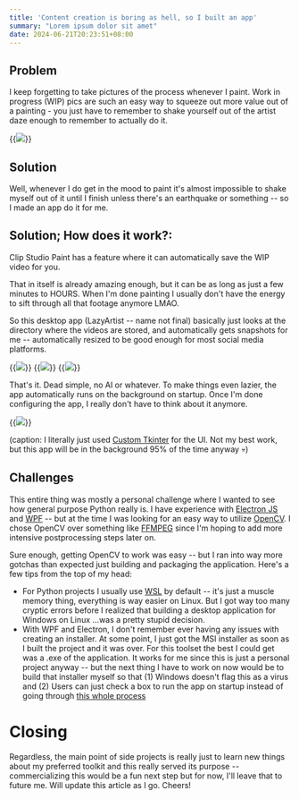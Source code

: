 ```yaml
---
title: 'Content creation is boring as hell, so I built an app'
summary: "Lorem ipsum dolor sit amet"
date: 2024-06-21T20:23:51+08:00
---
```


## Problem
I keep forgetting to take pictures of the process whenever I paint. Work in progress (WIP) pics are such an easy way to squeeze out more value out of a painting - you just have to remember to shake yourself out of the artist daze enough to remember to actually do it.

{{<img src="/images/Screenshot%202024-06-21%20202710.png" caption="This took me more than a month to make" >}}

## Solution
Well, whenever I do get in the mood to paint it's almost impossible to shake myself out of it until I finish unless there's an earthquake or something -- so I made an app do it for me.

## Solution; How does it work?: 
Clip Studio Paint has a feature where it can automatically save the WIP video for you. 

That in itself is already amazing enough, but it can be as long as just a few minutes to HOURS. When I'm done painting I usually don't have the energy to sift through all that footage anymore LMAO. 

So this desktop app (LazyArtist -- name not final) basically just looks at the directory where the videos are stored, and automatically gets snapshots for me -- automatically resized to be good enough for most social media platforms. 


{{<img src="/images/Pasted%20image%2020240621113437.png" caption="Desktop notifications" >}}
{{<img src="/images/Pasted%20image%2020240621112515.png" caption="Closeups on random regions of the painting" >}}
{{<img src="/images/Pasted%20image%2020240621112457.png" caption="Snapshots of regular intervals of the painting" >}}


That's it. Dead simple, no AI or whatever. To make things even lazier, the app automatically runs on the background on startup. Once I'm done configuring the app, I really don't have to think about it anymore. 


{{<img src="/images/Pasted%20image%2020240621112411.png" caption="The user interface" >}}

(caption: I literally just used [Custom Tkinter](https://pypi.org/project/customtkinter/) for the UI. Not my best work, but this app will be in the background 95% of the time anyway 💀)

## Challenges
This entire thing was mostly a personal challenge where I wanted to see how general purpose Python really is. I have experience with [Electron JS](https://www.electronjs.org/) and [WPF](https://learn.microsoft.com/en-us/dotnet/desktop/wpf/getting-started/introduction-to-wpf-in-vs?view=netframeworkdesktop-4.8) -- but at the time I was looking for an easy way to utilize [OpenCV](https://pypi.org/project/opencv-python/). I chose OpenCV over something like [FFMPEG](https://ffmpeg.org/) since I'm hoping to add more intensive postprocessing steps later on.

Sure enough, getting OpenCV to work was easy -- but I ran into way more gotchas than expected just building and packaging the application. Here's a few tips from the top of my head:

- For Python projects I usually use [WSL](https://ubuntu.com/desktop/wsl) by default -- it's just a muscle memory thing, everything is way easier on Linux. But I got way too many cryptic errors before I realized that building a desktop application for Windows on Linux ...was a pretty stupid decision.
- With WPF and Electron, I don't remember ever having any issues with creating an installer. At some point, I just got the MSI installer as soon as I built the project and it was over. For this toolset the best I could get was a .exe of the application. It works for me since this is just a personal project anyway -- but the next thing I have to work on now would be to build that installer myself so that (1) Windows doesn't flag this as a virus and (2) Users can just check a box to run the app on startup instead of going through [this whole process](https://www.dell.com/support/kbdoc/en-us/000124550/how-to-add-app-to-startup-in-windows-10)

# Closing
Regardless, the main point of side projects is really just to learn new things about my preferred toolkit and this really served its purpose -- commercializing this would be a fun next step but for now, I'll leave that to future me. Will update this article as I go. Cheers!